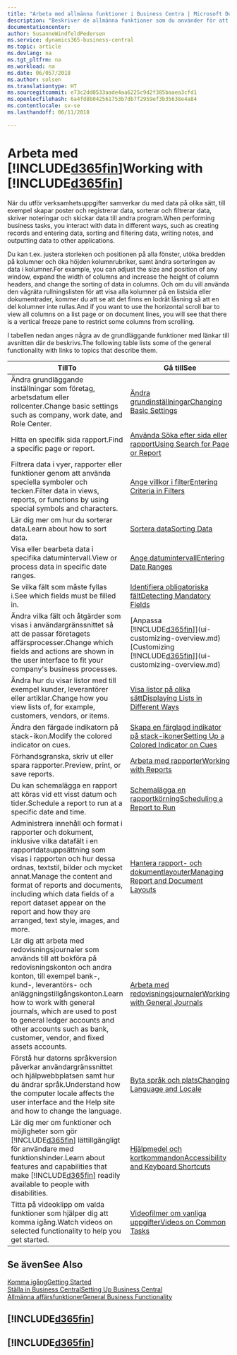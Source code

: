 ```yaml
---
title: "Arbeta med allmänna funktioner i Business Centra | Microsoft Docs"
description: "Beskriver de allmänna funktioner som du använder för att arbeta med data i Business Central, till exempel för att ange värden, sortera data och ändra vyer."
documentationcenter: 
author: SusanneWindfeldPedersen
ms.service: dynamics365-business-central
ms.topic: article
ms.devlang: na
ms.tgt_pltfrm: na
ms.workload: na
ms.date: 06/057/2018
ms.author: solsen
ms.translationtype: HT
ms.sourcegitcommit: e73c2dd0533aade4aa6225c9d2f385baaea3cfd1
ms.openlocfilehash: 6a4fd8b042561753b7db7f2959ef3b35638e4a84
ms.contentlocale: sv-se
ms.lasthandoff: 06/11/2018

---
```

# <a name="working-with-included365finincludesd365finmdmd"></a><span data-ttu-id="56411-103">Arbeta med [!INCLUDE[d365fin](includes/d365fin_md.md)]</span><span class="sxs-lookup"><span data-stu-id="56411-103">Working with [!INCLUDE[d365fin](includes/d365fin_md.md)]</span></span>
<span data-ttu-id="56411-104">När du utför verksamhetsuppgifter samverkar du med data på olika sätt, till exempel skapar poster och registrerar data, sorterar och filtrerar data, skriver noteringar och skickar data till andra program.</span><span class="sxs-lookup"><span data-stu-id="56411-104">When performing business tasks, you interact with data in different ways, such as creating records and entering data, sorting and filtering data, writing notes, and outputting data to other applications.</span></span>

<span data-ttu-id="56411-105">Du kan t.ex. justera storleken och positionen på alla fönster, utöka bredden på kolumner och öka höjden kolumnrubriker, samt ändra sorteringen av data i kolumner.</span><span class="sxs-lookup"><span data-stu-id="56411-105">For example, you can adjust the size and position of any window, expand the width of columns and increase the height of column headers, and change the sorting of data in columns.</span></span> <span data-ttu-id="56411-106">Och om du vill använda den vågräta rullningslisten för att visa alla kolumner på en listsida eller dokumentrader, kommer du att se att det finns en lodrät låsning så att en del kolumner inte rullas.</span><span class="sxs-lookup"><span data-stu-id="56411-106">And if you want to use the horizontal scroll bar to view all columns on a list page or on document lines, you will see that there is a vertical freeze pane to restrict some columns from scrolling.</span></span>

<span data-ttu-id="56411-107">I tabellen nedan anges några av de grundläggande funktioner med länkar till avsnitten där de beskrivs.</span><span class="sxs-lookup"><span data-stu-id="56411-107">The following table lists some of the general functionality with links to topics that describe them.</span></span>

| <span data-ttu-id="56411-108">Till</span><span class="sxs-lookup"><span data-stu-id="56411-108">To</span></span> | <span data-ttu-id="56411-109">Gå till</span><span class="sxs-lookup"><span data-stu-id="56411-109">See</span></span> |
| --- | --- |
| <span data-ttu-id="56411-110">Ändra grundläggande inställningar som företag, arbetsdatum eller rollcenter.</span><span class="sxs-lookup"><span data-stu-id="56411-110">Change basic settings such as company, work date, and Role Center.</span></span> |[<span data-ttu-id="56411-111">Ändra grundinställningar</span><span class="sxs-lookup"><span data-stu-id="56411-111">Changing Basic Settings</span></span>](ui-change-basic-settings.md) |
| <span data-ttu-id="56411-112">Hitta en specifik sida rapport.</span><span class="sxs-lookup"><span data-stu-id="56411-112">Find a specific page or report.</span></span> |[<span data-ttu-id="56411-113">Använda Söka efter sida eller rapport</span><span class="sxs-lookup"><span data-stu-id="56411-113">Using Search for Page or Report</span></span>](ui-search.md) |
| <span data-ttu-id="56411-114">Filtrera data i vyer, rapporter eller funktioner genom att använda speciella symboler och tecken.</span><span class="sxs-lookup"><span data-stu-id="56411-114">Filter data in views, reports, or functions by using special symbols and characters.</span></span> |[<span data-ttu-id="56411-115">Ange villkor i filter</span><span class="sxs-lookup"><span data-stu-id="56411-115">Entering Criteria in Filters</span></span>](ui-enter-criteria-filters.md) |
| <span data-ttu-id="56411-116">Lär dig mer om hur du sorterar data.</span><span class="sxs-lookup"><span data-stu-id="56411-116">Learn about how to sort data.</span></span> |[<span data-ttu-id="56411-117">Sortera data</span><span class="sxs-lookup"><span data-stu-id="56411-117">Sorting Data</span></span>](ui-sorting.md) |
| <span data-ttu-id="56411-118">Visa eller bearbeta data i specifika datumintervall.</span><span class="sxs-lookup"><span data-stu-id="56411-118">View or process data in specific date ranges.</span></span> |[<span data-ttu-id="56411-119">Ange datumintervall</span><span class="sxs-lookup"><span data-stu-id="56411-119">Entering Date Ranges</span></span>](ui-enter-date-ranges.md) |
| <span data-ttu-id="56411-120">Se vilka fält som måste fyllas i.</span><span class="sxs-lookup"><span data-stu-id="56411-120">See which fields must be filled in.</span></span> |[<span data-ttu-id="56411-121">Identifiera obligatoriska fält</span><span class="sxs-lookup"><span data-stu-id="56411-121">Detecting Mandatory Fields</span></span>](ui-mandatory-fields.md) |
| <span data-ttu-id="56411-122">Ändra vilka fält och åtgärder som visas i användargränssnittet så att de passar företagets affärsprocesser.</span><span class="sxs-lookup"><span data-stu-id="56411-122">Change which fields and actions are shown in the user interface to fit your company's business processes.</span></span> |<span data-ttu-id="56411-123">[Anpassa [!INCLUDE[d365fin](includes/d365fin_md.md)]](ui-customizing-overview.md)</span><span class="sxs-lookup"><span data-stu-id="56411-123">[Customizing [!INCLUDE[d365fin](includes/d365fin_md.md)]](ui-customizing-overview.md)</span></span> |
| <span data-ttu-id="56411-124">Ändra hur du visar listor med till exempel kunder, leverantörer eller artiklar.</span><span class="sxs-lookup"><span data-stu-id="56411-124">Change how you view lists of, for example, customers, vendors, or items.</span></span> |[<span data-ttu-id="56411-125">Visa listor på olika sätt</span><span class="sxs-lookup"><span data-stu-id="56411-125">Displaying Lists in Different Ways</span></span>](across-display-lists-different-views.md) |
| <span data-ttu-id="56411-126">Ändra den färgade indikatorn på stack-ikon.</span><span class="sxs-lookup"><span data-stu-id="56411-126">Modify the colored indicator on cues.</span></span> |[<span data-ttu-id="56411-127">Skapa en färglagd indikator på stack-ikoner</span><span class="sxs-lookup"><span data-stu-id="56411-127">Setting Up a Colored Indicator on Cues</span></span>](ui-how-setup-colored-indicator-cues.md) |
|<span data-ttu-id="56411-128">Förhandsgranska, skriv ut eller spara rapporter.</span><span class="sxs-lookup"><span data-stu-id="56411-128">Preview, print, or save reports.</span></span>|[<span data-ttu-id="56411-129">Arbeta med rapporter</span><span class="sxs-lookup"><span data-stu-id="56411-129">Working with Reports</span></span>](ui-work-report.md)|
| <span data-ttu-id="56411-130">Du kan schemalägga en rapport att köras vid ett visst datum och tider.</span><span class="sxs-lookup"><span data-stu-id="56411-130">Schedule a report to run at a specific date and time.</span></span> |[<span data-ttu-id="56411-131">Schemalägga en rapportkörning</span><span class="sxs-lookup"><span data-stu-id="56411-131">Scheduling a Report to Run</span></span>](ui-work-report.md#ScheduleReport) |
| <span data-ttu-id="56411-132">Administrera innehåll och format i rapporter och dokument, inklusive vilka datafält i en rapportdatauppsättning som visas i rapporten och hur dessa ordnas, textstil, bilder och mycket annat.</span><span class="sxs-lookup"><span data-stu-id="56411-132">Manage the content and format of reports and documents, including which data fields of a report dataset appear on the report and how they are arranged, text style, images, and more.</span></span>|[<span data-ttu-id="56411-133">Hantera rapport- och dokumentlayouter</span><span class="sxs-lookup"><span data-stu-id="56411-133">Managing Report and Document Layouts</span></span>](ui-manage-report-layouts.md) |
| <span data-ttu-id="56411-134">Lär dig att arbeta med redovisningsjournaler som används till att bokföra på redovisningskonton och andra konton, till exempel bank-, kund-, leverantörs- och anläggningstillgångskonton.</span><span class="sxs-lookup"><span data-stu-id="56411-134">Learn how to work with general journals, which are used to post to general ledger accounts and other accounts such as bank, customer, vendor, and fixed assets accounts.</span></span> |[<span data-ttu-id="56411-135">Arbeta med redovisningsjournaler</span><span class="sxs-lookup"><span data-stu-id="56411-135">Working with General Journals</span></span>](ui-work-general-journals.md) |
|<span data-ttu-id="56411-136">Förstå hur datorns språkversion påverkar användargränssnittet och hjälpwebbplatsen samt hur du ändrar språk.</span><span class="sxs-lookup"><span data-stu-id="56411-136">Understand how the computer locale affects the user interface and the Help site and how to change the language.</span></span>|[<span data-ttu-id="56411-137">Byta språk och plats</span><span class="sxs-lookup"><span data-stu-id="56411-137">Changing Language and Locale</span></span>](about-locale-language.md)|
|<span data-ttu-id="56411-138">Lär dig mer om funktioner och möjligheter som gör [!INCLUDE[d365fin](includes/d365fin_md.md)] lättillgängligt för användare med funktionshinder.</span><span class="sxs-lookup"><span data-stu-id="56411-138">Learn about features and capabilities that make [!INCLUDE[d365fin](includes/d365fin_md.md)] readily available to people with disabilities.</span></span>|[<span data-ttu-id="56411-139">Hjälpmedel och kortkommandon</span><span class="sxs-lookup"><span data-stu-id="56411-139">Accessibility and Keyboard Shortcuts</span></span>](ui-accessibility.md)|
|<span data-ttu-id="56411-140">Titta på videoklipp om valda funktioner som hjälper dig att komma igång.</span><span class="sxs-lookup"><span data-stu-id="56411-140">Watch videos on selected functionality to help you get started.</span></span>|[<span data-ttu-id="56411-141">Videofilmer om vanliga uppgifter</span><span class="sxs-lookup"><span data-stu-id="56411-141">Videos on Common Tasks</span></span>](across-videos.md)|  

## <a name="see-also"></a><span data-ttu-id="56411-142">Se även</span><span class="sxs-lookup"><span data-stu-id="56411-142">See Also</span></span>
[<span data-ttu-id="56411-143">Komma igång</span><span class="sxs-lookup"><span data-stu-id="56411-143">Getting Started</span></span>](product-get-started.md)  
[<span data-ttu-id="56411-144">Ställa in Business Central</span><span class="sxs-lookup"><span data-stu-id="56411-144">Setting Up Business Central</span></span>](setup.md)  
[<span data-ttu-id="56411-145">Allmänna affärsfunktioner</span><span class="sxs-lookup"><span data-stu-id="56411-145">General Business Functionality</span></span>](ui-across-business-areas.md)  

## [!INCLUDE[d365fin](includes/free_trial_md.md)]  
## [!INCLUDE[d365fin](includes/training_link_md.md)]

